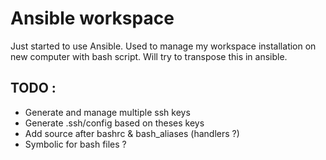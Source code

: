 # Ansible workspace

Just started to use Ansible. Used to manage my workspace installation on new computer with bash script.
Will try to transpose this in ansible.

## TODO :

- Generate and manage multiple ssh keys
- Generate .ssh/config based on theses keys
- Add source after bashrc & bash_aliases (handlers ?)
- Symbolic for bash files ?